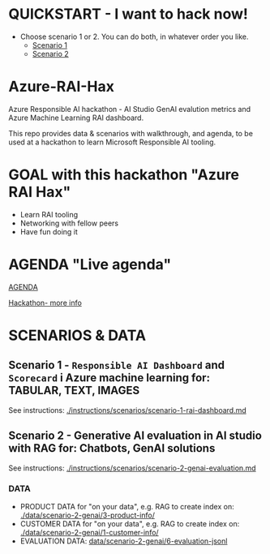 # QUICKSTART - I want to hack now!

- Choose scenario 1 or 2. You can do both, in whatever order you like. 
    - [Scenario 1 ](./instructions/scenarios/scenario-1-rai-dashboard.md)
    - [Scenario 2 ](./instructions/scenarios/scenario-1-rai-dashboard.md)

# Azure-RAI-Hax
Azure Responsible AI hackathon - AI Studio GenAI evalution metrics and Azure Machine Learning RAI dashboard.

This repo provides data & scenarios with walkthrough, and agenda, to be used at a hackathon to learn Microsoft Responsible AI tooling.

# GOAL with this hackathon "Azure RAI Hax"
- Learn RAI  tooling
- Networking with fellow peers
- Have fun doing it

# AGENDA "Live agenda"
[AGENDA](./instructions/10-agenda.md)

[Hackathon- more info](./hack-info/readme.md)


# SCENARIOS & DATA

## Scenario 1 - `Responsible AI Dashboard` and `Scorecard` i Azure machine learning for: TABULAR, TEXT, IMAGES
See instructions: [./instructions/scenarios/scenario-1-rai-dashboard.md ](./instructions/scenarios/scenario-1-rai-dashboard.md)

## Scenario 2 - Generative AI evaluation in AI studio with RAG for: Chatbots, GenAI solutions

See instructions: [./instructions/scenarios/scenario-2-genai-evaluation.md ](./instructions/scenarios/scenario-2-genai-evaluation.md)

### DATA
- PRODUCT DATA for "on your data", e.g. RAG to create index on: [./data/scenario-2-genai/3-product-info/ ](./data/scenario-2-genai/3-product-info/)
- CUSTOMER DATA for "on your data", e.g. RAG to create index on: [./data/scenario-2-genai/1-customer-info/](./data/scenario-2-genai/1-customer-info/)
- EVALUATION DATA: [data/scenario-2-genai/6-evaluation-jsonl](./data/scenario-2-genai/6-evaluation-jsonl/)
